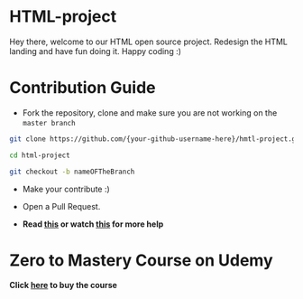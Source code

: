 # HTML-project

Hey there, welcome to our HTML open source project. Redesign the HTML landing and have fun doing it. Happy coding :)

# Contribution Guide

- Fork the repository, clone and make sure you are not working on the `master branch`

```bash
git clone https://github.com/{your-github-username-here}/hmtl-project.git
```

```bash
cd html-project
```

```bash
git checkout -b nameOFTheBranch
```

- Make your contribute :)

- Open a Pull Request.

- **Read [this](https://help.github.com/en/articles/creating-a-pull-request-from-a-fork) or watch [this](https://www.youtube.com/watch?v=G1I3HF4YWEw) for more help**

# Zero to Mastery Course on Udemy

**Click [here](https://www.udemy.com/course/the-complete-web-developer-zero-to-mastery/) to buy the course**

